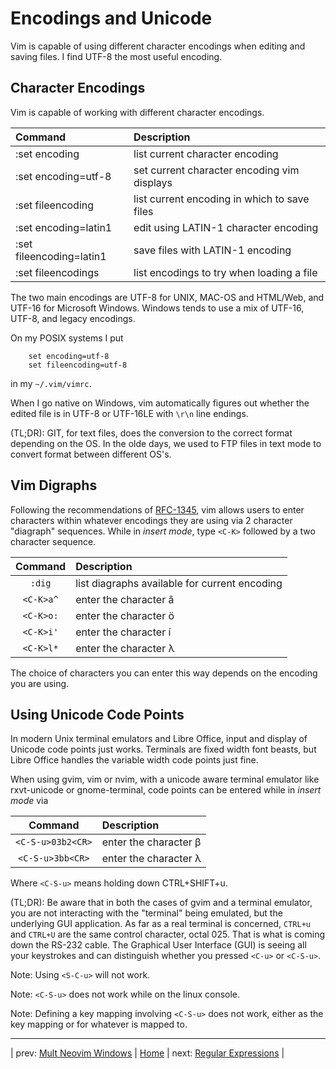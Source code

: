 # Encodings and Unicode

Vim is capable of using different character encodings when
editing and saving files.  I find UTF-8 the most useful
encoding.

## Character Encodings

Vim is capable of working with different character encodings.

| Command                  | Description                                  |
|:------------------------ |:-------------------------------------------- |
| :set encoding            | list current character encoding              |
| :set encoding=utf-8      | set current character encoding vim displays  |
| :set fileencoding        | list current encoding in which to save files |
| :set encoding=latin1     | edit using LATIN-1 character encoding        |
| :set fileencoding=latin1 | save files with LATIN-1 encoding             |
| :set fileencodings       | list encodings to try when loading a file    |

The two main encodings are UTF-8 for UNIX, MAC-OS and HTML/Web, and UTF-16
for Microsoft Windows.  Windows tends to use a mix of UTF-16,
UTF-8, and legacy encodings.

On my POSIX systems I put

```
    set encoding=utf-8
    set fileencoding=utf-8
```

in my `~/.vim/vimrc`.

When I go native on Windows, vim automatically figures out whether
the edited file is in UTF-8 or UTF-16LE with `\r\n` line endings.

(TL;DR): GIT, for text files, does the conversion to the
correct format depending on the OS.  In the olde days, we used to
FTP files in text mode to convert format between different OS's.

## Vim Digraphs

Following the recommendations of
[RFC-1345](https://tools.ietf.org/html/rfc1345),
vim allows users to enter characters within whatever encodings they
are using via 2 character "diagraph" sequences.  While in *insert mode*,
type `<C-K>` followed by a two character sequence.

|  Command   | Description                                   |
|:----------:|:--------------------------------------------- |
|  `:dig`    | list diagraphs available for current encoding |
|  `<C-K>a^` | enter the character â                         |
|  `<C-K>o:` | enter the character ö                         |
|  `<C-K>i'` | enter the character í                         |
|  `<C-K>l*` | enter the character λ                         |

The choice of characters you can enter this way depends on the
encoding you are using.

## Using Unicode Code Points

In modern Unix terminal emulators and Libre Office, input
and display of Unicode code points just works.  Terminals
are fixed width font beasts, but Libre Office handles the
variable width code points just fine.

When using gvim, vim or nvim, with a unicode aware terminal
emulator like rxvt-unicode or gnome-terminal, code points
can be entered while in *insert mode* via

|  Command           | Description            |
|:------------------:|:---------------------- |
|  `<C-S-u>03b2<CR>` | enter the character β  |
|  `<C-S-u>3bb<CR>`  | enter the character λ  |

Where `<C-S-u>` means holding down CTRL+SHIFT+u.

(TL;DR): Be aware that in both the cases of gvim and a
terminal emulator, you are not interacting with the
"terminal" being emulated, but the underlying GUI
application.  As far as a real terminal is concerned,
`CTRL+u` and `CTRL+U` are the same control character,
octal 025.  That is what is coming down the RS-232 cable.
The Graphical User Interface (GUI) is seeing all your
keystrokes and can distinguish whether you pressed `<C-u>`
or `<C-S-u>`.

Note: Using `<S-C-u>` will not work.

Note: `<C-S-u>` does not work while on the linux console.

Note: Defining a key mapping involving `<C-S-u>` does not
work, either as the key mapping or for whatever is mapped to.

---

| prev: [Mult Neovim Windows][1] | [Home][2] | next: [Regular Expressions][3] |

[1]: MultipleWindows.md
[2]: README.md
[3]: RegularExpressions.md
